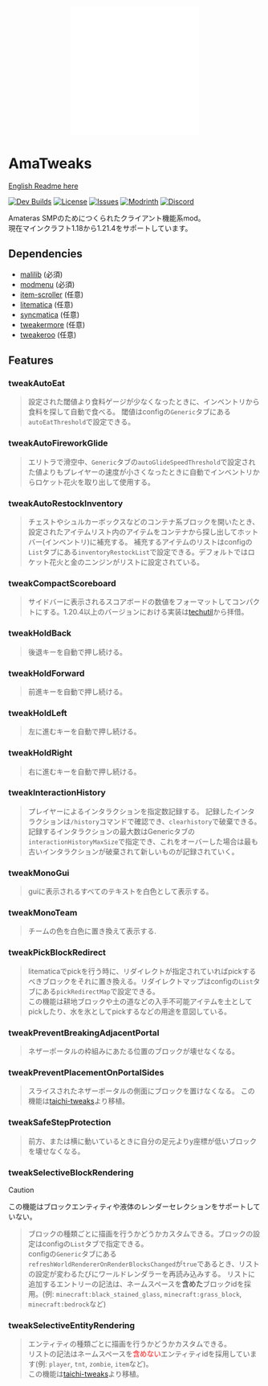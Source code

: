 <img src="https://raw.githubusercontent.com/amateras-server/ama-tweaks/main/src/main/resources/assets/ama-tweaks/ama_alpha_white_1280.png" width="256" style="display: block; margin: auto;">

# AmaTweaks

[English Readme here](README.md)

[![Dev Builds](https://github.com/amateras-server/ama-tweaks/actions/workflows/gradle.yml/badge.svg)](https://github.com/amateras-server/ama-tweaks/actions/workflows/gradle.yml)
[![License](https://img.shields.io/github/license/amateras-server/ama-tweaks.svg)](https://opensource.org/licenses/MIT)
[![Issues](https://img.shields.io/github/issues/amateras-server/ama-tweaks.svg)](https://github.com/amateras-server/ama-tweaks/issues)
[![Modrinth](https://img.shields.io/modrinth/dt/amatweaks?label=Modrinth%20Downloads)](https://modrinth.com/mod/amatweaks)
[![Discord](https://img.shields.io/discord/1157213775791935539)](https://discord.gg/YFJff2Bkx8)

Amateras SMPのためにつくられたクライアント機能系mod。<br>
現在マインクラフト1.18から1.21.4をサポートしています。

## Dependencies

- [malilib](https://modrinth.com/mod/malilib) (必須)
- [modmenu](https://modrinth.com/mod/modmenu) (必須)
- [item-scroller](https://modrinth.com/mod/item-scroller) (任意)
- [litematica](https://modrinth.com/mod/litematica) (任意)
- [syncmatica](https://modrinth.com/mod/syncmatica) (任意)
- [tweakermore](https://modrinth.com/mod/tweakermore) (任意)
- [tweakeroo](https://modrinth.com/mod/tweakeroo) (任意)

## Features


### tweakAutoEat

> 設定された閾値より食料ゲージが少なくなったときに、インベントリから食料を探して自動で食べる。
閾値はconfigの`Generic`タブにある`autoEatThreshold`で設定できる。<br>

### tweakAutoFireworkGlide

> エリトラで滑空中、`Generic`タブの`autoGlideSpeedThreshold`で設定された値よりもプレイヤーの速度が小さくなったときに自動でインベントリからロケット花火を取り出して使用する。<br>

### tweakAutoRestockInventory

> チェストやシュルカーボックスなどのコンテナ系ブロックを開いたとき、設定されたアイテムリスト内のアイテムをコンテナから探し出してホットバー(インベントリ)に補充する。
補充するアイテムのリストはconfigの`List`タブにある`inventoryRestockList`で設定できる。デフォルトではロケット花火と金のニンジンがリストに設定されている。<br>

### tweakCompactScoreboard

> サイドバーに表示されるスコアボードの数値をフォーマットしてコンパクトにする。1.20.4以上のバージョンにおける実装は[techutil](https://github.com/Kikugie/techutils)から拝借。<br>

### tweakHoldBack

> 後退キーを自動で押し続ける。<br>

### tweakHoldForward

> 前進キーを自動で押し続ける。<br>

### tweakHoldLeft

> 左に進むキーを自動で押し続ける。<br>

### tweakHoldRight

> 右に進むキーを自動で押し続ける。<br>

### tweakInteractionHistory

> プレイヤーによるインタラクションを指定数記録する。
記録したインタラクションは`/history`コマンドで確認でき、`clearhistory`で破棄できる。
記録するインタラクションの最大数はGenericタブの`interactionHistoryMaxSize`で指定でき、これをオーバーした場合は最も古いインタラクションが破棄されて新しいものが記録されていく。<br>

### tweakMonoGui

> guiに表示されるすべてのテキストを白色として表示する。<br>

### tweakMonoTeam

> チームの色を白色に置き換えて表示する.<br>

### tweakPickBlockRedirect

> litematicaでpickを行う時に、リダイレクトが指定されていればpickするべきブロックをそれに置き換える。リダイレクトマップはconfigの`List`タブにある`pickRedirectMap`で設定できる。<br>
この機能は耕地ブロックや土の道などの入手不可能アイテムを土としてpickしたり、水を氷としてpickするなどの用途を意図している。<br>

### tweakPreventBreakingAdjacentPortal

> ネザーポータルの枠組みにあたる位置のブロックが壊せなくなる。<br>

### tweakPreventPlacementOnPortalSides

> スライスされたネザーポータルの側面にブロックを置けなくなる。
この機能は[taichi-tweaks](https://github.com/TaichiServer/taichi-tweaks)より移植。<br>

### tweakSafeStepProtection

> 前方、または横に動いているときに自分の足元よりy座標が低いブロックを壊せなくなる。

### tweakSelectiveBlockRendering

> [!CAUTION]
> この機能はブロックエンティティや液体のレンダーセレクションをサポートしていない。<br>

> ブロックの種類ごとに描画を行うかどうかカスタムできる。ブロックの設定はconfigの`List`タブで指定できる。<br>
configの`Generic`タブにある`refreshWorldRendererOnRenderBlocksChanged`が`true`であるとき、リストの設定が変わるたびにワールドレンダラーを再読み込みする。
リストに追加するエントリーの記法は、ネームスペースを<strong>含めた</strong>ブロックidを採用。(例: `minecraft:black_stained_glass`, `minecraft:grass_block`, `minecraft:bedrock`など)<br>

### tweakSelectiveEntityRendering

> エンティティの種類ごとに描画を行うかどうかカスタムできる。<br>
リストの記法はネームスペースを<strong><font color=FF5555>含めない</font></strong>エンティティidを採用しています(例: `player`, `tnt`, `zombie`, `item`など)。<br>
この機能は[taichi-tweaks](https://github.com/TaichiServer/taichi-tweaks)より移植。<br>